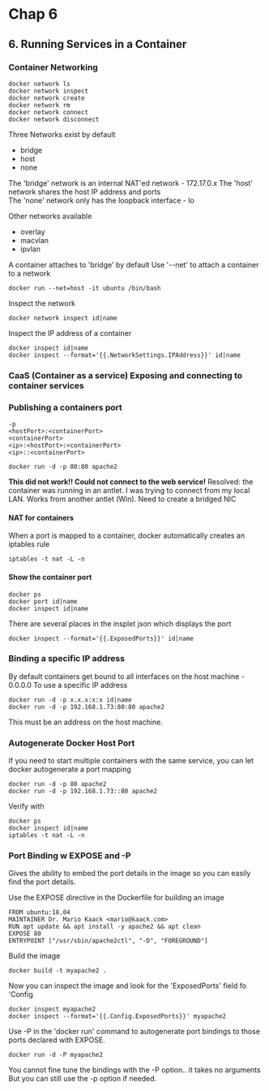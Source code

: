 # Chap 6

## 6. Running Services in a Container

### Container Networking
    docker network ls  
    docker network inspect  
    docker network create  
    docker network rm  
    docker network connect  
    docker network disconnect  

Three Networks exist by default
- bridge
- host
- none

The 'bridge' network is an internal NAT'ed network - 172.17.0.x
The 'host' network shares the host IP address and ports  
The 'none' network only has the loopback interface - lo

Other networks available

- overlay
- macvlan
- ipvlan

A container attaches to 'bridge' by default
Use '--net' to attach a container to a network 

    docker run --net=host -it ubuntu /bin/bash

Inspect the network

    docker network inspect id|name

Inspect the IP address of a container

    docker inspect id|name
    docker inspect --format='{{.NetworkSettings.IPAddress}}' id|name

### CaaS (Container as a service) Exposing and connecting to container services

### Publishing a containers port
    -p
    <hostPort>:<containerPort>
    <containerPort>
    <ip>:<hostPort>:<containerPort>
    <ip>::<containerPort>

    docker run -d -p 80:80 apache2

__This did not work!! Could not connect to the web service!__
Resolved: the container was running in an antlet. I was trying to connect from
my local LAN. Works from another antlet (Win). 
Need to create a bridged NIC

#### NAT for containers
When a port is mapped to a container, docker automatically creates an iptables rule

    iptables -t nat -L -n


#### Show the container port

    docker ps
    docker port id|name
    docker inspect id|name

There are several places in the insplet json which displays the port

    docker inspect --format='{{.ExposedPorts}}' id|name

### Binding a specific IP address
By default containers get bound to all interfaces on the host machine - 0.0.0.0
To use a specific IP address

    docker run -d -p x.x.x:x:x id|name
    docker run -d -p 192.168.1.73:80:80 apache2

This must be an address on the host machine. 

### Autogenerate Docker Host Port
If you need to start multiple containers with the same service, you can let docker
autogenerate a port mapping

    docker run -d -p 80 apache2
    docker run -d -p 192.168.1.73::80 apache2

Verify with

    docker ps
    docker inspect id|name
    iptables -t nat -L -n

### Port Binding w EXPOSE and -P
Gives the ability to embed the port details in the image so you can easily find
the port details.

Use the EXPOSE directive in the Dockerfile for building an image

    FROM ubuntu:18.04
    MAINTAINER Dr. Mario Kaack <mario@kaack.com>
    RUN apt update && apt install -y apache2 && apt clean
    EXPOSE 80
    ENTRYPOINT ["/usr/sbin/apache2ctl", "-D", "FOREGROUND"]

Build the image

    docker build -t myapache2 .

Now you can inspect the image and look for the 'ExposedPorts' field fo 'Config

    docker inspect myapache2
    docker inspect --format='{{.Config.ExposedPorts}}' myapache2

Use -P in the 'docker run' command to autogenerate port bindings to those ports
declared with EXPOSE.

    docker run -d -P myapache2

You cannot fine tune the bindings with the -P option.. it takes no arguments
But you can still use the -p option if needed.

